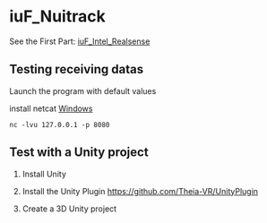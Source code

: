 # iuF_Nuitrack

See the First Part: [iuF_Intel_Realsense](https://github.com/mlhoutel/iuF_Intel_Realsense)

## Testing receiving datas

Launch the program with default values

install netcat [Windows](https://github.com/diegocr/netcat)

```
nc -lvu 127.0.0.1 -p 8080
```

## Test with a Unity project

1. Install Unity

2. Install the Unity Plugin https://github.com/Theia-VR/UnityPlugin

2. Create a 3D Unity project